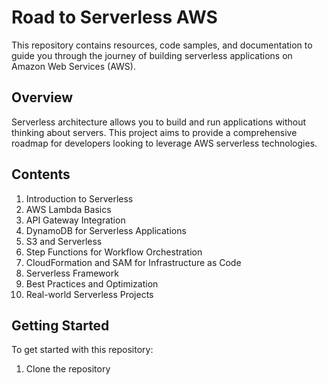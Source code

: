 # Road to Serverless AWS

This repository contains resources, code samples, and documentation to guide you through the journey of building serverless applications on Amazon Web Services (AWS).

## Overview

Serverless architecture allows you to build and run applications without thinking about servers. This project aims to provide a comprehensive roadmap for developers looking to leverage AWS serverless technologies.

## Contents

1. Introduction to Serverless
2. AWS Lambda Basics
3. API Gateway Integration
4. DynamoDB for Serverless Applications
5. S3 and Serverless
6. Step Functions for Workflow Orchestration
7. CloudFormation and SAM for Infrastructure as Code
8. Serverless Framework
9. Best Practices and Optimization
10. Real-world Serverless Projects

## Getting Started

To get started with this repository:

1. Clone the repository